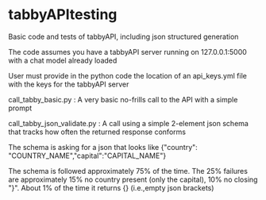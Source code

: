 # tabbyAPItesting
Basic code and tests of tabbyAPI, including json structured generation

The code assumes you have a tabbyAPI server running on 127.0.0.1:5000 with a chat model already loaded

User must provide in the python code the location of an api_keys.yml file with the keys for the tabbyAPI server

call_tabby_basic.py : A very basic no-frills call to the API with a simple prompt

call_tabby_json_validate.py : A call using a simple 2-element json schema that tracks how often the returned response conforms

The schema is asking for a json that looks like {"country": "COUNTRY_NAME","capital":"CAPITAL_NAME"}

The schema is followed approximately 75% of the time.
The 25% failures are approximately 15% no country present (only the capital), 10% no closing "}".  About 1% of the time it returns {} (i.e.,empty json brackets)
